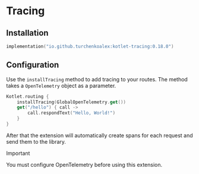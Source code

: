 # Tracing

## Installation

```kotlin
implementation("io.github.turchenkoalex:kotlet-tracing:0.18.0")
```

## Configuration

Use the `installTracing` method to add tracing to your routes. The method takes a `OpenTelemetry` object as a parameter.

```kotlin
Kotlet.routing {
    installTracing(GlobalOpenTelemetry.get())
    get("/hello") { call ->
        call.respondText("Hello, World!")
    }
}
```

After that the extension will automatically create spans for each request and send them to the library.

> [!IMPORTANT]  
> You must configure OpenTelemetry before using this extension.
